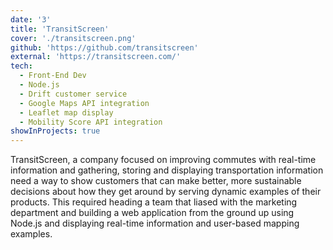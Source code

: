 ```yaml
---
date: '3'
title: 'TransitScreen'
cover: './transitscreen.png'
github: 'https://github.com/transitscreen'
external: 'https://transitscreen.com/'
tech:
  - Front-End Dev
  - Node.js
  - Drift customer service
  - Google Maps API integration
  - Leaflet map display
  - Mobility Score API integration
showInProjects: true
---
```


TransitScreen, a company focused on improving commutes with real-time information and gathering, storing and displaying transportation information need a way to show customers that can make better, more sustainable decisions about how they get around by serving dynamic examples of their products. This required heading a team that liased with the marketing department and building a web application from the ground up using Node.js and displaying real-time information and user-based mapping examples.
